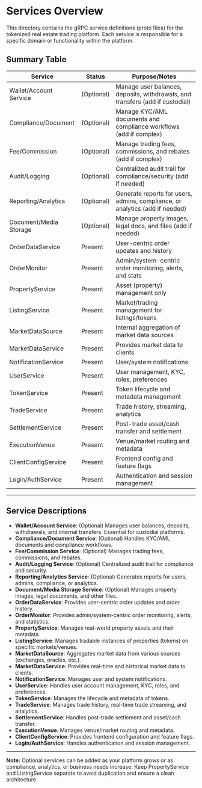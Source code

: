 # Services Overview

This directory contains the gRPC service definitions (proto files) for the tokenized real estate trading platform. Each service is responsible for a specific domain or functionality within the platform.

## Summary Table

| Service                  | Status      | Purpose/Notes                                 |
|--------------------------|-------------|-----------------------------------------------|
| Wallet/Account Service   | (Optional)  | Manage user balances, deposits, withdrawals, and transfers (add if custodial) |
| Compliance/Document      | (Optional)  | Manage KYC/AML documents and compliance workflows (add if complex) |
| Fee/Commission           | (Optional)  | Manage trading fees, commissions, and rebates (add if complex) |
| Audit/Logging            | (Optional)  | Centralized audit trail for compliance/security (add if needed) |
| Reporting/Analytics      | (Optional)  | Generate reports for users, admins, compliance, or analytics (add if needed) |
| Document/Media Storage   | (Optional)  | Manage property images, legal docs, and files (add if needed) |
| OrderDataService         | Present     | User-centric order updates and history         |
| OrderMonitor             | Present     | Admin/system-centric order monitoring, alerts, and stats |
| PropertyService          | Present     | Asset (property) management only              |
| ListingService           | Present     | Market/trading management for listings/tokens  |
| MarketDataSource         | Present     | Internal aggregation of market data sources    |
| MarketDataService        | Present     | Provides market data to clients               |
| NotificationService      | Present     | User/system notifications                     |
| UserService              | Present     | User management, KYC, roles, preferences      |
| TokenService             | Present     | Token lifecycle and metadata management       |
| TradeService             | Present     | Trade history, streaming, analytics           |
| SettlementService        | Present     | Post-trade asset/cash transfer and settlement |
| ExecutionVenue           | Present     | Venue/market routing and metadata             |
| ClientConfigService      | Present     | Frontend config and feature flags             |
| Login/AuthService        | Present     | Authentication and session management         |

---

## Service Descriptions

- **Wallet/Account Service**: (Optional) Manages user balances, deposits, withdrawals, and internal transfers. Essential for custodial platforms.
- **Compliance/Document Service**: (Optional) Handles KYC/AML documents and compliance workflows.
- **Fee/Commission Service**: (Optional) Manages trading fees, commissions, and rebates.
- **Audit/Logging Service**: (Optional) Centralized audit trail for compliance and security.
- **Reporting/Analytics Service**: (Optional) Generates reports for users, admins, compliance, or analytics.
- **Document/Media Storage Service**: (Optional) Manages property images, legal documents, and other files.
- **OrderDataService**: Provides user-centric order updates and order history.
- **OrderMonitor**: Provides admin/system-centric order monitoring, alerts, and statistics.
- **PropertyService**: Manages real-world property assets and their metadata.
- **ListingService**: Manages tradable instances of properties (tokens) on specific markets/venues.
- **MarketDataSource**: Aggregates market data from various sources (exchanges, oracles, etc.).
- **MarketDataService**: Provides real-time and historical market data to clients.
- **NotificationService**: Manages user and system notifications.
- **UserService**: Handles user account management, KYC, roles, and preferences.
- **TokenService**: Manages the lifecycle and metadata of tokens.
- **TradeService**: Manages trade history, real-time trade streaming, and analytics.
- **SettlementService**: Handles post-trade settlement and asset/cash transfer.
- **ExecutionVenue**: Manages venue/market routing and metadata.
- **ClientConfigService**: Provides frontend configuration and feature flags.
- **Login/AuthService**: Handles authentication and session management.

---

**Note:** Optional services can be added as your platform grows or as compliance, analytics, or business needs increase. Keep PropertyService and ListingService separate to avoid duplication and ensure a clean architecture. 